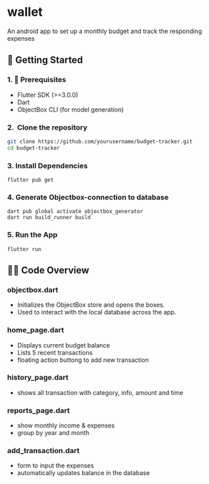 # wallet

An android app to set up a monthly budget and track the responding expenses

## 🚀 Getting Started

### 1. 🔧 Prerequisites

- Flutter SDK (>=3.0.0)
- Dart
- ObjectBox CLI (for model generation)

### 2. ️ Clone the repository

```bash
git clone https://github.com/yourusername/budget-tracker.git
cd budget-tracker
```

### 3. Install Dependencies
```
flutter pub get
```

### 4. Generate Objectbox-connection to database
```
dart pub global activate objectbox_generator
dart run build_runner build
```

### 5. Run the App
```
flutter run
```


## 🧑‍💻 Code Overview

###  objectbox.dart

- Initializes the ObjectBox store and opens the boxes.
- Used to interact with the local database across the app.

### home_page.dart

- Displays current budget balance
- Lists 5 recent transactions
- floating action buttong to add new transaction

### history_page.dart
- shows all transaction with category, info, amount and time

### reports_page.dart
- show monthly income & expenses
- group by year and month

### add_transaction.dart
- form to input the expenses
- automatically updates balance in the database